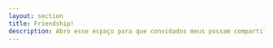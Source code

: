 ```yaml
---
layout: section
title: Friendship!
description: Abro esse espaço para que convidados meus possam compartilhar suas preferências e experiências com jogos num formato de perguntas e respostas.
---
```

